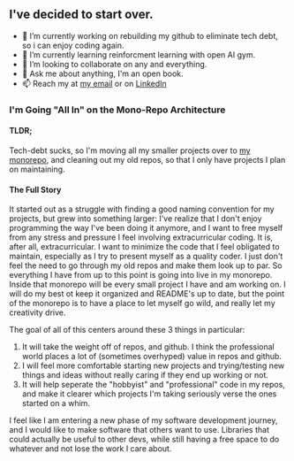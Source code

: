 ## I've decided to start over.
- 🔭 I’m currently working on rebuilding my github to eliminate tech debt, so i can enjoy coding again.
- 🌱 I’m currently learning reinforcment learning with open AI gym.
- 👯 I’m looking to collaborate on any and everything.
- 💬 Ask me about anything, I'm an open book.
- 📫 Reach my at [my email](ellishogan95@gmail.com) or on [LinkedIn](https://www.linkedin.com/in/ellis-hogan-99a646161/)

### I'm Going "All In" on the Mono-Repo Architecture 
#### TLDR;
Tech-debt sucks, so I'm moving all my smaller projects over to [my monorepo](https://www.github.com/icarus612/daedalus-mono), and cleaning out my old repos, so that I only have projects I plan on maintaining.
#### The Full Story
It started out as a struggle with finding a good naming convention for my projects, but grew into something larger: I've realize that I don't enjoy programming the way I've been doing it anymore, and I want to free myself from any stress and pressure I feel involving extracurricular coding. It is, after all, extracurricular. I want to minimize the code that I feel obligated to maintain, especially as I try to present myself as a quality coder. I just don't feel the need to go through my old repos and make them look up to par. So everything I have from up to this point is going into live in my monorepo. Inside that monorepo will be every small project I have and am working on. I will do my best ot keep it organized and README's up to date, but the point of the monorepo is to have a place to let myself go wild, and really let my creativity drive. 

The goal of all of this centers around these 3 things in particular:

1. It will take the weight off of repos, and github. I think the professional world places a lot of (sometimes overhyped) value in repos and github.
2. I will feel more comfortable starting new projects and trying/testing new things and ideas without really caring if they end up working or not.
3. It will help seperate the "hobbyist" and "professional" code in my repos, and make it clearer which projects I'm taking seriously verse the ones started on a whim.

I feel like I am entering a new phase of my software development journey, and I would like to make software that others want to use. Libraries that could actually be useful to other devs, while still having a free space to do whatever and not lose the work I care about. 

